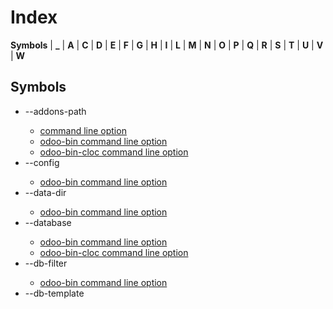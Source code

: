 # Index

**Symbols** | **_** | **A** | **C** | **D** | **E** | **F** | **G** | **H** | **I** | **L** | **M** | **N** | **O** | **P** | **Q** | **R** | **S** | **T** | **U** | **V** | **W**

## Symbols

  * \--addons-path <directories>
    * [command line option](developer/tutorials/getting_started/02_setup.html#cmdoption-addons-path)
    * [odoo-bin command line option](developer/reference/cli.html#cmdoption-odoo-bin-addons-path)
    * [odoo-bin-cloc command line option](developer/reference/cli.html#cmdoption-odoo-bin-cloc-addons-path)
  * \--config <config>
    * [odoo-bin command line option](developer/reference/cli.html#cmdoption-odoo-bin-c)
  * \--data-dir <data-dir-path>
    * [odoo-bin command line option](developer/reference/cli.html#cmdoption-odoo-bin-D)
  * \--database <database>
    * [odoo-bin command line option](developer/reference/cli.html#cmdoption-odoo-bin-d)
    * [odoo-bin-cloc command line option](developer/reference/cli.html#cmdoption-odoo-bin-cloc-d)
  * \--db-filter <filter>
    * [odoo-bin command line option](developer/reference/cli.html#cmdoption-odoo-bin-db-filter)
  * \--db-template <template>
    * [odoo-bin command line option](developer/reference/cli.html#cmdoption-odoo-bin-db-template)
  * \--db_host <hostname>
    * [odoo-bin command line option](developer/reference/cli.html#cmdoption-odoo-bin-db_host)
  * \--db_password <password>
    * [odoo-bin command line option](developer/reference/cli.html#cmdoption-odoo-bin-w)
  * \--db_port <port>
    * [odoo-bin command line option](developer/reference/cli.html#cmdoption-odoo-bin-db_port)
  * \--db_sslmode 
    * [odoo-bin command line option](developer/reference/cli.html#cmdoption-odoo-bin-db_sslmode)
  * \--db_user <user>
    * [odoo-bin command line option](developer/reference/cli.html#cmdoption-odoo-bin-r)
  * \--dev <feature,feature,...,feature>
    * [odoo-bin command line option](developer/reference/cli.html#cmdoption-odoo-bin-dev)
  * \--email-from <address>
    * [odoo-bin command line option](developer/reference/cli.html#cmdoption-odoo-bin-email-from)
  * \--from-filter <address or domain>
    * [odoo-bin command line option](developer/reference/cli.html#cmdoption-odoo-bin-from-filter)
  * \--geoip-db <path>
    * [odoo-bin command line option](developer/reference/cli.html#cmdoption-odoo-bin-geoip-db)
  * \--gevent-port <port>
    * [odoo-bin command line option](developer/reference/cli.html#cmdoption-odoo-bin-gevent-port)
  * \--help 
    * [odoo-bin command line option](developer/reference/cli.html#cmdoption-odoo-bin-h)
  * \--http-interface <interface>
    * [odoo-bin command line option](developer/reference/cli.html#cmdoption-odoo-bin-http-interface)
  * \--http-port <port>
    * [odoo-bin command line option](developer/reference/cli.html#cmdoption-odoo-bin-http-port)
  * \--i18n-export <filename>
    * [odoo-bin command line option](developer/reference/cli.html#cmdoption-odoo-bin-i18n-export)
  * \--i18n-import <filename>
    * [odoo-bin command line option](developer/reference/cli.html#cmdoption-odoo-bin-i18n-import)
  * \--i18n-overwrite 
    * [odoo-bin command line option](developer/reference/cli.html#cmdoption-odoo-bin-i18n-overwrite)
  * \--init <modules>
    * [odoo-bin command line option](developer/reference/cli.html#cmdoption-odoo-bin-i)
  * \--language <language>
    * [odoo-bin command line option](developer/reference/cli.html#cmdoption-odoo-bin-l)
  * \--limit-memory-hard <limit>
    * [odoo-bin command line option](developer/reference/cli.html#cmdoption-odoo-bin-limit-memory-hard)
  * \--limit-memory-soft <limit>
    * [odoo-bin command line option](developer/reference/cli.html#cmdoption-odoo-bin-limit-memory-soft)
  * \--limit-request <limit>
    * [odoo-bin command line option](developer/reference/cli.html#cmdoption-odoo-bin-limit-request)
  * \--limit-time-cpu <limit>
    * [command line option](developer/tutorials/getting_started/02_setup.html#cmdoption-limit-time-cpu)
    * [odoo-bin command line option](developer/reference/cli.html#cmdoption-odoo-bin-limit-time-cpu)
  * \--limit-time-real <limit>
    * [command line option](developer/tutorials/getting_started/02_setup.html#cmdoption-limit-time-real)
    * [odoo-bin command line option](developer/reference/cli.html#cmdoption-odoo-bin-limit-time-real)
  * \--load <modules>
    * [odoo-bin command line option](developer/reference/cli.html#cmdoption-odoo-bin-load)
  * \--load-language <languages>
    * [odoo-bin command line option](developer/reference/cli.html#cmdoption-odoo-bin-load-language)
  * \--log-db <dbname>
    * [odoo-bin command line option](developer/reference/cli.html#cmdoption-odoo-bin-log-db)
  * \--log-handler <handler-spec>
    * [odoo-bin command line option](developer/reference/cli.html#cmdoption-odoo-bin-log-handler)
  * \--log-level <level>
    * [odoo-bin command line option](developer/reference/cli.html#cmdoption-odoo-bin-log-level)
  * \--log-sql 
    * [odoo-bin command line option](developer/reference/cli.html#cmdoption-odoo-bin-log-sql)
  * \--log-web 
    * [odoo-bin command line option](developer/reference/cli.html#cmdoption-odoo-bin-log-web)
  * \--logfile <file>
    * [odoo-bin command line option](developer/reference/cli.html#cmdoption-odoo-bin-logfile)
  * \--max-cron-threads <count>
    * [odoo-bin command line option](developer/reference/cli.html#cmdoption-odoo-bin-max-cron-threads)
  * \--models 
    * [odoo-bin-populate command line option](developer/reference/cli.html#cmdoption-odoo-bin-populate-models)
  * \--modules 
    * [odoo-bin command line option](developer/reference/cli.html#cmdoption-odoo-bin-modules)
  * \--no-database-list 
    * [odoo-bin command line option](developer/reference/cli.html#cmdoption-odoo-bin-no-database-list)
  * \--no-http 
    * [odoo-bin command line option](developer/reference/cli.html#cmdoption-odoo-bin-no-http)
  * \--path <path>
    * [odoo-bin-cloc command line option](developer/reference/cli.html#cmdoption-odoo-bin-cloc-p)

|

  * \--pg_path </path/to/postgresql/binaries>
    * [odoo-bin command line option](developer/reference/cli.html#cmdoption-odoo-bin-pg_path)
  * \--pidfile=<pidfile>
    * [odoo-bin command line option](developer/reference/cli.html#cmdoption-odoo-bin-pidfile)
  * \--proxy-mode 
    * [odoo-bin command line option](developer/reference/cli.html#cmdoption-odoo-bin-proxy-mode)
  * \--save 
    * [odoo-bin command line option](developer/reference/cli.html#cmdoption-odoo-bin-s)
  * \--screencasts 
    * [odoo-bin command line option](developer/reference/cli.html#cmdoption-odoo-bin-screencasts)
  * \--screenshots 
    * [odoo-bin command line option](developer/reference/cli.html#cmdoption-odoo-bin-screenshots)
  * \--shell-interface (ipython|ptpython|bpython|python) 
    * [odoo-bin command line option](developer/reference/cli.html#cmdoption-odoo-bin-shell-interface)
  * \--size (small|medium|large) 
    * [odoo-bin-populate command line option](developer/reference/cli.html#cmdoption-odoo-bin-populate-size)
  * \--smtp <server>
    * [odoo-bin command line option](developer/reference/cli.html#cmdoption-odoo-bin-smtp)
  * \--smtp-password <password>
    * [odoo-bin command line option](developer/reference/cli.html#cmdoption-odoo-bin-smtp-password)
  * \--smtp-port <port>
    * [odoo-bin command line option](developer/reference/cli.html#cmdoption-odoo-bin-smtp-port)
  * \--smtp-ssl 
    * [odoo-bin command line option](developer/reference/cli.html#cmdoption-odoo-bin-smtp-ssl)
  * \--smtp-ssl-certificate-filename <path/to/cert.pem>
    * [odoo-bin command line option](developer/reference/cli.html#cmdoption-odoo-bin-smtp-ssl-certificate-filename)
  * \--smtp-ssl-private-key-filename <path/to/key.pem>
    * [odoo-bin command line option](developer/reference/cli.html#cmdoption-odoo-bin-smtp-ssl-private-key-filename)
  * \--smtp-user <name>
    * [odoo-bin command line option](developer/reference/cli.html#cmdoption-odoo-bin-smtp-user)
  * \--stop-after-init 
    * [odoo-bin command line option](developer/reference/cli.html#cmdoption-odoo-bin-stop-after-init)
  * \--syslog 
    * [odoo-bin command line option](developer/reference/cli.html#cmdoption-odoo-bin-syslog)
  * \--test-enable 
    * [odoo-bin command line option](developer/reference/cli.html#cmdoption-odoo-bin-test-enable)
  * \--test-file <file>
    * [odoo-bin command line option](developer/reference/cli.html#cmdoption-odoo-bin-test-file)
  * \--test-tags [-][tag][/module][:class][.method] 
    * [odoo-bin command line option](developer/reference/cli.html#cmdoption-odoo-bin-test-tags)
  * \--unaccent 
    * [odoo-bin command line option](developer/reference/cli.html#cmdoption-odoo-bin-unaccent)
  * \--update <modules>
    * [odoo-bin command line option](developer/reference/cli.html#cmdoption-odoo-bin-u)
  * \--upgrade-path <upgrade_path>
    * [odoo-bin command line option](developer/reference/cli.html#cmdoption-odoo-bin-upgrade-path)
  * \--verbose 
    * [odoo-bin-cloc command line option](developer/reference/cli.html#cmdoption-odoo-bin-cloc-v)
  * \--version 
    * [odoo-bin command line option](developer/reference/cli.html#cmdoption-odoo-bin-version)
  * \--without-demo 
    * [odoo-bin command line option](developer/reference/cli.html#cmdoption-odoo-bin-without-demo)
  * \--workers <count>
    * [odoo-bin command line option](developer/reference/cli.html#cmdoption-odoo-bin-workers)
  * \--x-sendfile 
    * [odoo-bin command line option](developer/reference/cli.html#cmdoption-odoo-bin-x-sendfile)
  * -c <config>
    * [odoo-bin command line option](developer/reference/cli.html#cmdoption-odoo-bin-c)
  * -c <directories>
    * [odoo-bin-cloc command line option](developer/reference/cli.html#cmdoption-odoo-bin-cloc-c)
  * -D <data-dir-path>
    * [odoo-bin command line option](developer/reference/cli.html#cmdoption-odoo-bin-D)
  * -d <database>
    * [command line option](developer/tutorials/getting_started/02_setup.html#cmdoption-d)
    * [odoo-bin command line option](developer/reference/cli.html#cmdoption-odoo-bin-d)
    * [odoo-bin-cloc command line option](developer/reference/cli.html#cmdoption-odoo-bin-cloc-d)
  * -h 
    * [odoo-bin command line option](developer/reference/cli.html#cmdoption-odoo-bin-h)
  * -i <modules>
    * [odoo-bin command line option](developer/reference/cli.html#cmdoption-odoo-bin-i)
  * -l 
    * [odoo-bin command line option](developer/reference/cli.html#cmdoption-odoo-bin-l)
  * -p <path>
    * [odoo-bin-cloc command line option](developer/reference/cli.html#cmdoption-odoo-bin-cloc-p)
  * -p <port>
    * [odoo-bin command line option](developer/reference/cli.html#cmdoption-odoo-bin-p)
  * -r <user>
    * [odoo-bin command line option](developer/reference/cli.html#cmdoption-odoo-bin-r)
  * -s 
    * [odoo-bin command line option](developer/reference/cli.html#cmdoption-odoo-bin-s)
  * -t <template>
    * [odoo-bin-scaffold command line option](developer/reference/cli.html#cmdoption-odoo-bin-scaffold-t)
  * -u <modules>
    * [odoo-bin command line option](developer/reference/cli.html#cmdoption-odoo-bin-u)
  * -v 
    * [odoo-bin-cloc command line option](developer/reference/cli.html#cmdoption-odoo-bin-cloc-v)
  * -w <password>
    * [odoo-bin command line option](developer/reference/cli.html#cmdoption-odoo-bin-w)
  * [<newEffectFunction>() (built-in function)](developer/reference/frontend/services.html#newEffectFunction)
  * [[Rendering]() (built-in function)](developer/reference/frontend/javascript_reference.html#Rendering)

  
---|---  
  
## _

  * [_get_alias_model_name()](developer/reference/backend/mixins.html#get_alias_model_name)
  * [_get_alias_values()](developer/reference/backend/mixins.html#get_alias_values)
  * [_notify_get_action_link()](developer/reference/backend/mixins.html#notify_get_action_link)

|

  * [_notify_get_groups()](developer/reference/backend/mixins.html#notify_get_groups)
  * [_render()](developer/reference/frontend/qweb.html#render)
  * [_track_subtype()](developer/reference/backend/mixins.html#track_subtype)

  
---|---  
  
## A

  * [active (odoo.models.Model attribute)](developer/reference/backend/orm.html#odoo.models.Model.active)
  * [add() (built-in function)](developer/reference/frontend/services.html#add)
  * [addContact() (built-in function)](developer/reference/frontend/mobile.html#addContact)

|

  * [and() (Domain static method)](developer/reference/frontend/framework_overview.html#Domain.and)
  * [async (global variable or constant)](developer/reference/frontend/services.html#async)
  * [async get() (built-in function)](developer/reference/frontend/services.html#async-get)
  * [async post() (built-in function)](developer/reference/frontend/services.html#async-post)

  
---|---  
  
## C

  * c(ontinue) 
    * [command line option](developer/tutorials/getting_started/02_setup.html#cmdoption-arg-c-ontinue)
  * [category_id (res.groups attribute)](developer/reference/backend/security.html#res.groups.category_id)
  * [combine() (Domain static method)](developer/reference/frontend/framework_overview.html#Domain.combine)
  * command line option 
    * [\--addons-path <directories>](developer/tutorials/getting_started/02_setup.html#cmdoption-addons-path)
    * [\--limit-time-cpu <limit>](developer/tutorials/getting_started/02_setup.html#cmdoption-limit-time-cpu)
    * [\--limit-time-real <limit>](developer/tutorials/getting_started/02_setup.html#cmdoption-limit-time-real)
    * [-d <database>](developer/tutorials/getting_started/02_setup.html#cmdoption-d)
    * [c(ontinue)](developer/tutorials/getting_started/02_setup.html#cmdoption-arg-c-ontinue)
    * [d(own)](developer/tutorials/getting_started/02_setup.html#cmdoption-arg-d-own)
    * [h(elp) [command]](developer/tutorials/getting_started/02_setup.html#cmdoption-arg-h-elp)
    * [n(ext)](developer/tutorials/getting_started/02_setup.html#cmdoption-arg-n-ext)
    * [pp expression](developer/tutorials/getting_started/02_setup.html#cmdoption-arg-pp)
    * [q(uit)](developer/tutorials/getting_started/02_setup.html#cmdoption-arg-q-uit)
    * [s(tep)](developer/tutorials/getting_started/02_setup.html#cmdoption-arg-s-tep)
    * [u(p)](developer/tutorials/getting_started/02_setup.html#cmdoption-arg-u-p)
    * [w(here)](developer/tutorials/getting_started/02_setup.html#cmdoption-arg-w-here)

|

  * [comment (res.groups attribute)](developer/reference/backend/security.html#res.groups.comment)
  * [company_id (odoo.models.Model attribute)](developer/reference/backend/orm.html#odoo.models.Model.company_id)
  * [core.qweb (core attribute)](developer/reference/frontend/qweb.html#core.qweb)
  * [create_date (odoo.models.Model attribute)](developer/reference/backend/orm.html#odoo.models.Model.create_date)
  * [create_uid (odoo.models.Model attribute)](developer/reference/backend/orm.html#odoo.models.Model.create_uid)
  * [current (global variable or constant)](developer/reference/frontend/services.html#current)

  
---|---  
  
## D

  * d(own) 
    * [command line option](developer/tutorials/getting_started/02_setup.html#cmdoption-arg-d-own)
  * [deleteCookie() (built-in function)](developer/reference/frontend/services.html#deleteCookie)
  * [dependencies (global variable or constant)](developer/reference/frontend/services.html#dependencies)

|

  * destination (default=current directory) 
    * [odoo-bin-scaffold command line option](developer/reference/cli.html#cmdoption-odoo-bin-scaffold-arg-destination)
  * [Domain() (class)](developer/reference/frontend/framework_overview.html#Domain)
  * [domain_force (ir.rule attribute)](developer/reference/backend/security.html#ir.rule.domain_force)

  
---|---  
  
## E

  * [effectService.add() (effectService method)](developer/reference/frontend/services.html#effectService.add)
  * [env (in module odoo.models)](developer/reference/backend/orm.html#odoo.models.env)
  * [evaluate() (built-in function)](developer/reference/frontend/framework_overview.html#evaluate)

|

  * [evaluateExpr() (built-in function)](developer/reference/frontend/framework_overview.html#evaluateExpr)
  * [**external id**](developer/glossary.html#term-external-id)
  * [**external identifier**](developer/glossary.html#term-external-identifier)
  * [**external identifiers**](developer/glossary.html#term-external-identifiers)

  
---|---  
  
## F

  * [**format string**](developer/glossary.html#term-format-string)

|

  * [format() (built-in function)](developer/reference/frontend/registries.html#format)

  
---|---  
  
## G

  * [**Geographic Information System**](developer/glossary.html#term-Geographic-Information-System)
  * [getParts() (built-in function)](developer/reference/frontend/services.html#getParts)
  * [**GIS**](developer/glossary.html#term-GIS)

|

  * [global (ir.rule attribute)](developer/reference/backend/security.html#ir.rule.global)
  * [group_id (ir.model.access attribute)](developer/reference/backend/security.html#ir.model.access.group_id)
  * [groups (ir.rule attribute)](developer/reference/backend/security.html#ir.rule.groups)

  
---|---  
  
## H

  * h(elp) [command] 
    * [command line option](developer/tutorials/getting_started/02_setup.html#cmdoption-arg-h-elp)

|

  * [hasGroup() (built-in function)](developer/reference/frontend/services.html#hasGroup)

  
---|---  
  
## I

  * [id (odoo.models.Model attribute)](developer/reference/backend/orm.html#odoo.models.Model.id)
  * [implied_ids (res.groups attribute)](developer/reference/backend/security.html#res.groups.implied_ids)

|

  * [ir.model.access (built-in class)](developer/reference/backend/security.html#ir.model.access)
  * [ir.rule (built-in class)](developer/reference/backend/security.html#ir.rule)

  
---|---  
  
## L

  * [loadAssets() (built-in function)](developer/reference/frontend/assets.html#loadAssets)

  
---  
  
## M

  * [message_new()](developer/reference/backend/mixins.html#message_new)
  * [message_post()](developer/reference/backend/mixins.html#message_post)
  * [message_post_with_template()](developer/reference/backend/mixins.html#message_post_with_template)
  * [message_subscribe()](developer/reference/backend/mixins.html#message_subscribe)
  * [message_unsubscribe()](developer/reference/backend/mixins.html#message_unsubscribe)
  * [message_unsubscribe_users()](developer/reference/backend/mixins.html#message_unsubscribe_users)

|

  * [message_update()](developer/reference/backend/mixins.html#message_update)
  * [migrate()](developer/reference/upgrades/upgrade_scripts.html#migrate)
  * [**minification**](developer/glossary.html#term-minification)
  * [**minified**](developer/glossary.html#term-minified)
  * [model_id (ir.model.access attribute)](developer/reference/backend/security.html#ir.model.access.model_id)
    * [(ir.rule attribute)](developer/reference/backend/security.html#ir.rule.model_id)

  
---|---  
  
## N

  * n(ext) 
    * [command line option](developer/tutorials/getting_started/02_setup.html#cmdoption-arg-n-ext)
  * [name (ir.model.access attribute)](developer/reference/backend/security.html#ir.model.access.name)
    * [(ir.rule attribute)](developer/reference/backend/security.html#ir.rule.name)
    * [(odoo.models.Model attribute)](developer/reference/backend/orm.html#odoo.models.Model.name)

|

  * name (required) 
    * [(res.groups attribute)](developer/reference/backend/security.html#res.groups.name)
    * [odoo-bin-scaffold command line option](developer/reference/cli.html#cmdoption-odoo-bin-scaffold-arg-name)
  * [not() (Domain static method)](developer/reference/frontend/framework_overview.html#Domain.not)

  
---|---  
  
## O

  * odoo-bin command line option 
    * [\--addons-path <directories>](developer/reference/cli.html#cmdoption-odoo-bin-addons-path)
    * [\--config <config>](developer/reference/cli.html#cmdoption-odoo-bin-c)
    * [\--data-dir <data-dir-path>](developer/reference/cli.html#cmdoption-odoo-bin-D)
    * [\--database <database>](developer/reference/cli.html#cmdoption-odoo-bin-d)
    * [\--db-filter <filter>](developer/reference/cli.html#cmdoption-odoo-bin-db-filter)
    * [\--db-template <template>](developer/reference/cli.html#cmdoption-odoo-bin-db-template)
    * [\--db_host <hostname>](developer/reference/cli.html#cmdoption-odoo-bin-db_host)
    * [\--db_password <password>](developer/reference/cli.html#cmdoption-odoo-bin-w)
    * [\--db_port <port>](developer/reference/cli.html#cmdoption-odoo-bin-db_port)
    * [\--db_sslmode](developer/reference/cli.html#cmdoption-odoo-bin-db_sslmode)
    * [\--db_user <user>](developer/reference/cli.html#cmdoption-odoo-bin-r)
    * [\--dev <feature,feature,...,feature>](developer/reference/cli.html#cmdoption-odoo-bin-dev)
    * [\--email-from <address>](developer/reference/cli.html#cmdoption-odoo-bin-email-from)
    * [\--from-filter <address or domain>](developer/reference/cli.html#cmdoption-odoo-bin-from-filter)
    * [\--geoip-db <path>](developer/reference/cli.html#cmdoption-odoo-bin-geoip-db)
    * [\--gevent-port <port>](developer/reference/cli.html#cmdoption-odoo-bin-gevent-port)
    * [\--help](developer/reference/cli.html#cmdoption-odoo-bin-h)
    * [\--http-interface <interface>](developer/reference/cli.html#cmdoption-odoo-bin-http-interface)
    * [\--http-port <port>](developer/reference/cli.html#cmdoption-odoo-bin-http-port)
    * [\--i18n-export <filename>](developer/reference/cli.html#cmdoption-odoo-bin-i18n-export)
    * [\--i18n-import <filename>](developer/reference/cli.html#cmdoption-odoo-bin-i18n-import)
    * [\--i18n-overwrite](developer/reference/cli.html#cmdoption-odoo-bin-i18n-overwrite)
    * [\--init <modules>](developer/reference/cli.html#cmdoption-odoo-bin-i)
    * [\--language <language>](developer/reference/cli.html#cmdoption-odoo-bin-l)
    * [\--limit-memory-hard <limit>](developer/reference/cli.html#cmdoption-odoo-bin-limit-memory-hard)
    * [\--limit-memory-soft <limit>](developer/reference/cli.html#cmdoption-odoo-bin-limit-memory-soft)
    * [\--limit-request <limit>](developer/reference/cli.html#cmdoption-odoo-bin-limit-request)
    * [\--limit-time-cpu <limit>](developer/reference/cli.html#cmdoption-odoo-bin-limit-time-cpu)
    * [\--limit-time-real <limit>](developer/reference/cli.html#cmdoption-odoo-bin-limit-time-real)
    * [\--load <modules>](developer/reference/cli.html#cmdoption-odoo-bin-load)
    * [\--load-language <languages>](developer/reference/cli.html#cmdoption-odoo-bin-load-language)
    * [\--log-db <dbname>](developer/reference/cli.html#cmdoption-odoo-bin-log-db)
    * [\--log-handler <handler-spec>](developer/reference/cli.html#cmdoption-odoo-bin-log-handler)
    * [\--log-level <level>](developer/reference/cli.html#cmdoption-odoo-bin-log-level)
    * [\--log-sql](developer/reference/cli.html#cmdoption-odoo-bin-log-sql)
    * [\--log-web](developer/reference/cli.html#cmdoption-odoo-bin-log-web)
    * [\--logfile <file>](developer/reference/cli.html#cmdoption-odoo-bin-logfile)
    * [\--max-cron-threads <count>](developer/reference/cli.html#cmdoption-odoo-bin-max-cron-threads)
    * [\--modules](developer/reference/cli.html#cmdoption-odoo-bin-modules)
    * [\--no-database-list](developer/reference/cli.html#cmdoption-odoo-bin-no-database-list)
    * [\--no-http](developer/reference/cli.html#cmdoption-odoo-bin-no-http)
    * [\--pg_path </path/to/postgresql/binaries>](developer/reference/cli.html#cmdoption-odoo-bin-pg_path)
    * [\--pidfile=<pidfile>](developer/reference/cli.html#cmdoption-odoo-bin-pidfile)
    * [\--proxy-mode](developer/reference/cli.html#cmdoption-odoo-bin-proxy-mode)
    * [\--save](developer/reference/cli.html#cmdoption-odoo-bin-s)
    * [\--screencasts](developer/reference/cli.html#cmdoption-odoo-bin-screencasts)
    * [\--screenshots](developer/reference/cli.html#cmdoption-odoo-bin-screenshots)
    * [\--shell-interface (ipython|ptpython|bpython|python)](developer/reference/cli.html#cmdoption-odoo-bin-shell-interface)
    * [\--smtp <server>](developer/reference/cli.html#cmdoption-odoo-bin-smtp)
    * [\--smtp-password <password>](developer/reference/cli.html#cmdoption-odoo-bin-smtp-password)
    * [\--smtp-port <port>](developer/reference/cli.html#cmdoption-odoo-bin-smtp-port)
    * [\--smtp-ssl](developer/reference/cli.html#cmdoption-odoo-bin-smtp-ssl)
    * [\--smtp-ssl-certificate-filename <path/to/cert.pem>](developer/reference/cli.html#cmdoption-odoo-bin-smtp-ssl-certificate-filename)
    * [\--smtp-ssl-private-key-filename <path/to/key.pem>](developer/reference/cli.html#cmdoption-odoo-bin-smtp-ssl-private-key-filename)
    * [\--smtp-user <name>](developer/reference/cli.html#cmdoption-odoo-bin-smtp-user)
    * [\--stop-after-init](developer/reference/cli.html#cmdoption-odoo-bin-stop-after-init)
    * [\--syslog](developer/reference/cli.html#cmdoption-odoo-bin-syslog)
    * [\--test-enable](developer/reference/cli.html#cmdoption-odoo-bin-test-enable)
    * [\--test-file <file>](developer/reference/cli.html#cmdoption-odoo-bin-test-file)
    * [\--test-tags [-][tag][/module][:class][.method]](developer/reference/cli.html#cmdoption-odoo-bin-test-tags)
    * [\--unaccent](developer/reference/cli.html#cmdoption-odoo-bin-unaccent)
    * [\--update <modules>](developer/reference/cli.html#cmdoption-odoo-bin-u)
    * [\--upgrade-path <upgrade_path>](developer/reference/cli.html#cmdoption-odoo-bin-upgrade-path)
    * [\--version](developer/reference/cli.html#cmdoption-odoo-bin-version)
    * [\--without-demo](developer/reference/cli.html#cmdoption-odoo-bin-without-demo)
    * [\--workers <count>](developer/reference/cli.html#cmdoption-odoo-bin-workers)
    * [\--x-sendfile](developer/reference/cli.html#cmdoption-odoo-bin-x-sendfile)
    * [-c <config>](developer/reference/cli.html#cmdoption-odoo-bin-c)
    * [-D <data-dir-path>](developer/reference/cli.html#cmdoption-odoo-bin-D)
    * [-d <database>](developer/reference/cli.html#cmdoption-odoo-bin-d)
    * [-h](developer/reference/cli.html#cmdoption-odoo-bin-h)
    * [-i <modules>](developer/reference/cli.html#cmdoption-odoo-bin-i)
    * [-l](developer/reference/cli.html#cmdoption-odoo-bin-l)
    * [-p <port>](developer/reference/cli.html#cmdoption-odoo-bin-p)
    * [-r <user>](developer/reference/cli.html#cmdoption-odoo-bin-r)
    * [-s](developer/reference/cli.html#cmdoption-odoo-bin-s)
    * [-u <modules>](developer/reference/cli.html#cmdoption-odoo-bin-u)
    * [-w <password>](developer/reference/cli.html#cmdoption-odoo-bin-w)

|

  * odoo-bin-cloc command line option 
    * [\--addons-path <directories>](developer/reference/cli.html#cmdoption-odoo-bin-cloc-addons-path)
    * [\--database <database>](developer/reference/cli.html#cmdoption-odoo-bin-cloc-d)
    * [\--path <path>](developer/reference/cli.html#cmdoption-odoo-bin-cloc-p)
    * [\--verbose](developer/reference/cli.html#cmdoption-odoo-bin-cloc-v)
    * [-c <directories>](developer/reference/cli.html#cmdoption-odoo-bin-cloc-c)
    * [-d <database>](developer/reference/cli.html#cmdoption-odoo-bin-cloc-d)
    * [-p <path>](developer/reference/cli.html#cmdoption-odoo-bin-cloc-p)
    * [-v](developer/reference/cli.html#cmdoption-odoo-bin-cloc-v)
  * odoo-bin-populate command line option 
    * [\--models](developer/reference/cli.html#cmdoption-odoo-bin-populate-models)
    * [\--size (small|medium|large)](developer/reference/cli.html#cmdoption-odoo-bin-populate-size)
  * odoo-bin-scaffold command line option 
    * [-t <template>](developer/reference/cli.html#cmdoption-odoo-bin-scaffold-t)
    * [destination (default=current directory)](developer/reference/cli.html#cmdoption-odoo-bin-scaffold-arg-destination)
    * [name (required)](developer/reference/cli.html#cmdoption-odoo-bin-scaffold-arg-name)
  * [or() (Domain static method)](developer/reference/frontend/framework_overview.html#Domain.or)

  
---|---  
  
## P

  * [parent_id (odoo.models.Model attribute)](developer/reference/backend/orm.html#odoo.models.Model.parent_id)
  * [parent_path (odoo.models.Model attribute)](developer/reference/backend/orm.html#odoo.models.Model.parent_path)
  * [parse() (built-in function)](developer/reference/frontend/framework_overview.html#parse)
  * [parseExpr() (built-in function)](developer/reference/frontend/framework_overview.html#parseExpr)
  * [patch() (built-in function)](developer/reference/frontend/patching_code.html#patch)
  * [perm_create (ir.model.access attribute)](developer/reference/backend/security.html#ir.model.access.perm_create)
    * [(ir.rule attribute)](developer/reference/backend/security.html#ir.rule.perm_create)
  * [perm_read (ir.model.access attribute)](developer/reference/backend/security.html#ir.model.access.perm_read)
    * [(ir.rule attribute)](developer/reference/backend/security.html#ir.rule.perm_read)

|

  * [perm_unlink (ir.model.access attribute)](developer/reference/backend/security.html#ir.model.access.perm_unlink)
    * [(ir.rule attribute)](developer/reference/backend/security.html#ir.rule.perm_unlink)
  * [perm_write (ir.model.access attribute)](developer/reference/backend/security.html#ir.model.access.perm_write)
    * [(ir.rule attribute)](developer/reference/backend/security.html#ir.rule.perm_write)
  * pp expression 
    * [command line option](developer/tutorials/getting_started/02_setup.html#cmdoption-arg-pp)
  * [pushState() (built-in function)](developer/reference/frontend/services.html#pushState)

  
---|---  
  
## Q

  * q(uit) 
    * [command line option](developer/tutorials/getting_started/02_setup.html#cmdoption-arg-q-uit)
  * [QWeb2.Engine() (class)](developer/reference/frontend/qweb.html#QWeb2.Engine)
  * [QWeb2.Engine.QWeb2.Engine.add_template() (QWeb2.Engine.QWeb2.Engine method)](developer/reference/frontend/qweb.html#QWeb2.Engine.QWeb2.Engine.add_template)

|

  * [QWeb2.Engine.QWeb2.Engine.debug (QWeb2.Engine.QWeb2.Engine attribute)](developer/reference/frontend/qweb.html#QWeb2.Engine.QWeb2.Engine.debug)
  * [QWeb2.Engine.QWeb2.Engine.jQuery (QWeb2.Engine.QWeb2.Engine attribute)](developer/reference/frontend/qweb.html#QWeb2.Engine.QWeb2.Engine.jQuery)
  * [QWeb2.Engine.QWeb2.Engine.prefix (QWeb2.Engine.QWeb2.Engine attribute)](developer/reference/frontend/qweb.html#QWeb2.Engine.QWeb2.Engine.prefix)
  * [QWeb2.Engine.QWeb2.Engine.preprocess_node (QWeb2.Engine.QWeb2.Engine attribute)](developer/reference/frontend/qweb.html#QWeb2.Engine.QWeb2.Engine.preprocess_node)
  * [QWeb2.Engine.QWeb2.Engine.render() (QWeb2.Engine.QWeb2.Engine method)](developer/reference/frontend/qweb.html#QWeb2.Engine.QWeb2.Engine.render)

  
---|---  
  
## R

  * [redirect() (built-in function)](developer/reference/frontend/services.html#redirect)
  * [Registry() (class)](developer/reference/frontend/registries.html#Registry)
  * [removeFromContext() (built-in function)](developer/reference/frontend/services.html#removeFromContext)

|

  * [render()](developer/reference/frontend/qweb.html#id0)
  * [res.groups (built-in class)](developer/reference/backend/security.html#res.groups)
  * [rpc() (built-in function)](developer/reference/frontend/services.html#rpc)

  
---|---  
  
## S

  * s(tep) 
    * [command line option](developer/tutorials/getting_started/02_setup.html#cmdoption-arg-s-tep)
  * [scanBarcode() (built-in function)](developer/reference/frontend/mobile.html#scanBarcode)
  * [setCookie() (built-in function)](developer/reference/frontend/services.html#setCookie)
  * [setParts() (built-in function)](developer/reference/frontend/services.html#setParts)

|

  * [showNotification() (built-in function)](developer/reference/frontend/mobile.html#showNotification)
  * [showSnackBar() (built-in function)](developer/reference/frontend/mobile.html#showSnackBar)
  * [showToast() (built-in function)](developer/reference/frontend/mobile.html#showToast)
  * [start() (built-in function)](developer/reference/frontend/services.html#start)
  * [state (odoo.models.Model attribute)](developer/reference/backend/orm.html#odoo.models.Model.state)
  * [switchAccount() (built-in function)](developer/reference/frontend/mobile.html#switchAccount)

  
---|---  
  
## T

  * [tokenize() (built-in function)](developer/reference/frontend/framework_overview.html#tokenize)

  
---  
  
## U

  * u(p) 
    * [command line option](developer/tutorials/getting_started/02_setup.html#cmdoption-arg-u-p)
  * [unpatch() (built-in function)](developer/reference/frontend/patching_code.html#unpatch)
  * [updateContext() (built-in function)](developer/reference/frontend/services.html#updateContext)

|

  * [useAssets() (built-in function)](developer/reference/frontend/assets.html#useAssets)
  * [useAutofocus() (built-in function)](developer/reference/frontend/hooks.html#useAutofocus)
  * [useBus() (built-in function)](developer/reference/frontend/hooks.html#useBus)
  * [usePager() (built-in function)](developer/reference/frontend/hooks.html#usePager)
  * [usePosition() (built-in function)](developer/reference/frontend/hooks.html#usePosition)

  
---|---  
  
## V

  * [vibrate() (built-in function)](developer/reference/frontend/mobile.html#vibrate)

  
---  
  
## W

  * w(here) 
    * [command line option](developer/tutorials/getting_started/02_setup.html#cmdoption-arg-w-here)
  * [web.relational_fields.FieldSelection() (class)](developer/reference/frontend/javascript_reference.html#web.relational_fields.FieldSelection)
  * [web.relational_fields.FieldSelection.placeholder (web.relational_fields.FieldSelection attribute)](developer/reference/frontend/javascript_reference.html#web.relational_fields.FieldSelection.placeholder)
  * [Widget.$() (Widget method)](developer/reference/frontend/javascript_reference.html#Widget.)
  * [Widget.$el (Widget attribute)](developer/reference/frontend/javascript_reference.html#Widget.-el)
  * [Widget.appendTo() (Widget method)](developer/reference/frontend/javascript_reference.html#Widget.appendTo)
  * [Widget.attributes (Widget attribute)](developer/reference/frontend/javascript_reference.html#Widget.attributes)
  * [Widget.className (Widget attribute)](developer/reference/frontend/javascript_reference.html#Widget.className)
  * [Widget.custom_events (Widget attribute)](developer/reference/frontend/javascript_reference.html#Widget.custom_events)
  * [Widget.destroy() (Widget method)](developer/reference/frontend/javascript_reference.html#Widget.destroy)
  * [Widget.el (Widget attribute)](developer/reference/frontend/javascript_reference.html#Widget.el)
  * [Widget.events (Widget attribute)](developer/reference/frontend/javascript_reference.html#Widget.events)

|

  * [Widget.id (Widget attribute)](developer/reference/frontend/javascript_reference.html#Widget.id)
  * [Widget.init() (Widget method)](developer/reference/frontend/javascript_reference.html#Widget.init)
  * [Widget.insertAfter() (Widget method)](developer/reference/frontend/javascript_reference.html#Widget.insertAfter)
  * [Widget.insertBefore() (Widget method)](developer/reference/frontend/javascript_reference.html#Widget.insertBefore)
  * [Widget.isDestroyed() (Widget method)](developer/reference/frontend/javascript_reference.html#Widget.isDestroyed)
  * [Widget.prependTo() (Widget method)](developer/reference/frontend/javascript_reference.html#Widget.prependTo)
  * [Widget.setElement() (Widget method)](developer/reference/frontend/javascript_reference.html#Widget.setElement)
  * [Widget.start() (Widget method)](developer/reference/frontend/javascript_reference.html#Widget.start)
  * [Widget.tagName (Widget attribute)](developer/reference/frontend/javascript_reference.html#Widget.tagName)
  * [Widget.template (Widget attribute)](developer/reference/frontend/javascript_reference.html#Widget.template)
  * [Widget.willStart() (Widget method)](developer/reference/frontend/javascript_reference.html#Widget.willStart)
  * [Widget.xmlDependencies (Widget attribute)](developer/reference/frontend/javascript_reference.html#Widget.xmlDependencies)
  * [write_date (odoo.models.Model attribute)](developer/reference/backend/orm.html#odoo.models.Model.write_date)
  * [write_uid (odoo.models.Model attribute)](developer/reference/backend/orm.html#odoo.models.Model.write_uid)

  
---|---


